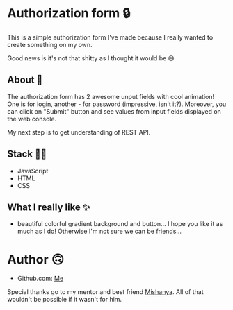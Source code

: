 # Authorization form :lock:
This is a simple authorization form I've made because I really wanted to create something on my own.

Good news is it's not that shitty as I thought it would be :sweat_smile:

## About :memo:
The authorization form has 2 awesome unput fields with cool animation! One is for login, another - for password (impressive, isn't it?). Moreover, you can click on "Submit" button and see values from input fields displayed on the web console.

My next step is to get understanding of REST API. 

## Stack :woman_technologist:
- JavaScript 
- HTML
- CSS

## What I really like :sparkles:
- beautiful colorful gradient background and button...
I hope you like it as much as I do! Otherwise I'm not sure we can be friends...

# Author :upside_down_face:
 - Github.com: [Me](https://github.com/vlrsmlkv/)

Special thanks go to my mentor and best friend [Mishanya](https://github.com/OUghTMS/). All of that wouldn't be possible if it wasn't for him.
